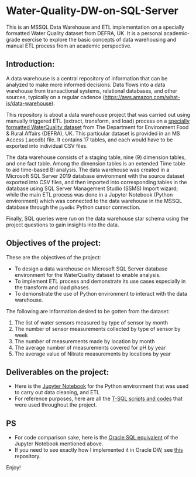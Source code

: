 # Water-Quality-DW-on-SQL-Server
This is an MSSQL Data Warehouse and ETL implementation on a specially formatted Water Quality dataset from DEFRA, UK. It is a personal academic-grade exercise to explore the basic concepts of data warehousing and manual ETL process from an academic perspective.


## Introduction:
A data warehouse is a central repository of information that can be analyzed to make more informed decisions. Data flows into a data warehouse from transactional systems, relational databases, and other sources, typically on a regular cadence (https://aws.amazon.com/what-is/data-warehouse).

This repository is about a data warehouse project that was carried out using manually triggered ETL (extract, transform, and load) process on a [specially formatted WaterQuality dataset](https://github.com/vaxdata22/Water-Quality-DW-on-SQL-Server/blob/main/WaterQuality.accdb) from The Department for Environment Food & Rural Affairs (DEFRA), UK. This particular dataset is provided in an MS Access (.accdb) file. It contains 17 tables, and each would have to be exported into individual CSV files.

The data warehouse consists of a staging table, nine (9) dimension tables, and one fact table. Among the dimension tables is an extended Time table to aid time-based BI analysis. The data warehouse was created in a Microsoft SQL Server 2019 database environment with the source dataset exported into CSV files, and then imported into corresponding tables in the database using SQL Server Management Studio (SSMS) Import wizard; while the main ETL process was done in a Jupyter Notebook (Python environment) which was connected to the data warehouse in the MSSQL database through the `pyodbc` Python cursor connection.

Finally, SQL queries were run on the data warehouse star schema using the project questions to gain insights into the data.

## Objectives of the project:

These are the objectives of the project:

* To design a data warehouse on Microsoft SQL Server database environment for the WaterQuality dataset to enable analysis.
* To implement ETL process and demonstrate its use cases especially in the transform and load phases.
* To demonstrate the use of Python environment to interact with the data warehouse.

The following are information desired to be gotten from the dataset:

1. The list of water sensors measured by type of sensor by month
2. The number of sensor measurements collected by type of sensor by week
3. The number of measurements made by location by month
4. The average number of measurements covered for pH by year
5. The average value of Nitrate measurements by locations by year

## Deliverables on the project:

* Here is the [Jupyter Notebook](https://github.com/vaxdata22/Water-Quality-DW-on-SQL-Server/blob/main/Python%20Environment%20To%20Demonstrate%20DW%20%26%20ETL%20on%20MSSQL.ipynb) for the Python environment that was used to carry out data cleaning, and ETL
* For reference purposes, here are all the [T-SQL scripts and codes](https://github.com/vaxdata22/Water-Quality-DW-on-SQL-Server/tree/main/T-SQL%20scripts) that were used throughout the project.

## PS

* For code comparison sake, here is the [Oracle SQL equivalent](https://github.com/vaxdata22/Water-Quality-DW-on-SQL-Server/blob/main/Corresponding%20Code%20To%20Illustrate%20ETL%20on%20Oracle%20DW.ipynb) of the Jupyter Notebook mentioned above.
* If you need to see exactly how I implemented it in Oracle DW, see [this](https://github.com/vaxdata22/Water-Quality-DW-on-Oracle-Database) repository.

Enjoy!
